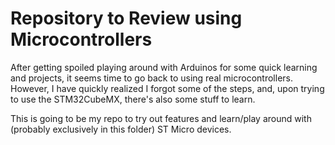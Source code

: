 # Repository to Review using Microcontrollers

After getting spoiled playing around with Arduinos for some quick learning and projects, it seems time to go back to using real microcontrollers.
However, I have quickly realized I forgot some of the steps, and, upon trying to use the STM32CubeMX, there's also some stuff to learn. 

This is going to be my repo to try out features and learn/play around with (probably exclusively in this folder) ST Micro devices.

